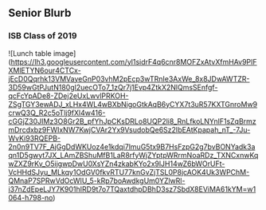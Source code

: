 ## Senior Blurb
### ISB Class of 2019

![Lunch table image] (https://lh3.googleusercontent.com/yl1sidrF4q6cnr8MOFZxAtvXfmHAv9PIFXMlETYN6our4CTCx-jEcD0Qqrhk13VMVayeGnP03vhM2pEcp3wTRnIe3AxWe_8x8JDwAWTZR-3D59wGtPJutN180gl2uecOTo7_1zQr7j1Evp4ZtkX2NlQmsSEnfgf-qcFcYpADe8-ZDej2eUxLwvlPRKOH-ZSgTGY3ewADJ_xLHx4WL4wBXbNigoGtkAqB6yCYX7t3uR57KXTGnroMw9crwQ3Q_R2c5oTlj9fXl4w416-cGGjZ30JIMz3O8Gr2B_pfYhJpCKsDRLo8UQP2li8_RnLfkoLNYnlF1sZqBrmzmDrcdxbz9FWIxNW7KwjCVAr2Yx9VsudobQe6Sz2IbEAtKpapah_nT_-7Ju-WvKi93RQEPB-2n0n9TV7F_AjGgDdWKUoz4e1kdqi7lmuG5tx9B7HsFzpG2g7bvBONYadk3aqn1D5gwyt7JX_LAmZBShuMfB1LaR8rfyWjZYptpWRrmNoaRDz_TXNCxnwKqwZXZ9rKv_O5ijgwpDwU0XsYZn4zkabKYo2x9lJH14wZ6bWOrUFt-VcHHdSJyu_MLkqy1OdGV0fkvRTU77knGvZjTSL0P8jcAOK4Uk3WPChM-QMnaP7SPRwVdOcWIU_5-kRp7boAwdkgUm0YZlwRl-i37nZdEpeLJY7K901hIRD9t7o7TQaxtdhpDBhD3sz7SbdX8EViMA61kYM=w1064-h798-no)
